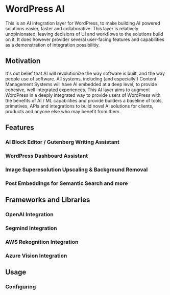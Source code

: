 # WordPress AI

This is an AI integration layer for WordPress, to make building AI powered solutions easier, faster and collaborative. This layer is relatively unopinionated, leaving decisions of UI and workflows to the solutions build on it. It does however provider several user-facing features and capabilities as a demonstration of integration possibilitiy.

## Motivation

It's out belief that AI will revolutionize the way software is built, and the way people use of software. All systems, including (and especially!) Content Management Systems will have AI embedded at a deep level, to provide cohesive, well integrated experiences. This AI layer aims to augment WordPress in a deeply integrated way to provide users of WordPress with the benefits of AI / ML capabilities and provide builders a baseline of tools, primatives, APIs and integrations to build novel AI solutions for clients, products and anyone else who may benefit from them.

## Features

### AI Block Editor / Gutenberg Writing Assistant

### WordPress Dashboard Assistant

### Image Superesolution Upscaling & Background Removal

### Post Embeddings for Semantic Search and more

## Frameworks and Libraries

### OpenAI Integration

### Segmind Integration

### AWS Rekognition Integration

### Azure Vision Integration

## Usage

### Configuring

